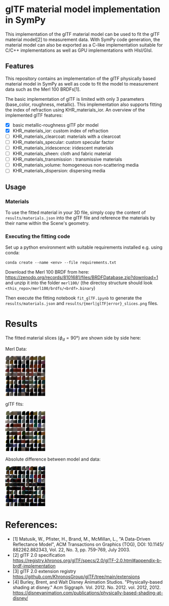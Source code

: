 # glTF material model implementation in SymPy

This implementation of the glTF material model can be used to fit the glTF material model[2] to measurement data. With SymPy code generation, the material model can also be exported as a C-like implementation suitable for C/C++ implementations as well as GPU implementations with Hlsl/Glsl.

## Features

This repository contains an implementation of the glTF physically based material model in SymPy as well as code to fit the model to measurement data such as the Merl 100 BRDFs[1].

The basic implementation of glTF is limited with only 3 parameters (base_color, roughness, metallic). This implementation also supports fitting the index of refraction using KHR_materials_ior. An overview of the implemented glTF features:

- [x] basic metallic-roughness glTF pbr model
- [x] KHR_materials_ior: custom index of refraction
- [ ] KHR_materials_clearcoat: materials with a clearcoat
- [ ] KHR_materials_specular: custom specular factor
- [ ] KHR_materials_iridescence: iridescent materials
- [ ] KHR_materials_sheen: cloth and fabric material
- [ ] KHR_materials_transmission : transmissive materials
- [ ] KHR_materials_volume: homogeneous non-scattering media
- [ ] KHR_materials_dispersion: dispersing media

## Usage

### Materials

To use the fitted material in your 3D file, simply copy the content of `results/materials.json` into the glTF file and reference the materials by their name within the Scene's geometry.

### Executing the fitting code

Set up a python environment with suitable requirements installed e.g. using conda:

    conda create --name <env> --file requirements.txt

Download the Merl 100 BRDF from here: https://zenodo.org/records/8101681/files/BRDFDatabase.zip?download=1 and unzip it into the folder `merl100/` (the directoy structure should look `<this_repo>/merl100/brdfs/<brdf>.binary`)

Then execute the fitting notebook `fit_glTF.ipynb` to generate the `results/materials.json` and `results/{merl|glTF|error}_slices.png` files.

# Results

The fitted material slices ($\phi_d=90°$) are shown side by side here:

Merl Data:

<img src="results/merl_slices.png" width=25% height=25%>

glTF fits:

<img src="results/glTF_slices.png" width=25% height=25%>

Absolute difference between model and data:

<img src="results/error_slices.png" width=25% height=25%>


# References:

- [1] Matusik, W., Pfister, H., Brand, M., McMillan, L., "A Data-Driven Reflectance Model", ACM Transactions on Graphics (TOG), DOI: 10.1145/​882262.882343, Vol. 22, No. 3, pp. 759-769, July 2003.
- [2] glTF 2.0 specification https://registry.khronos.org/glTF/specs/2.0/glTF-2.0.html#appendix-b-brdf-implementation
- [3] glTF 2.0 extension registry https://github.com/KhronosGroup/glTF/tree/main/extensions
- [4] Burley, Brent, and Walt Disney Animation Studios. "Physically-based shading at disney." Acm Siggraph. Vol. 2012. No. 2012. vol. 2012, 2012. https://disneyanimation.com/publications/physically-based-shading-at-disney/